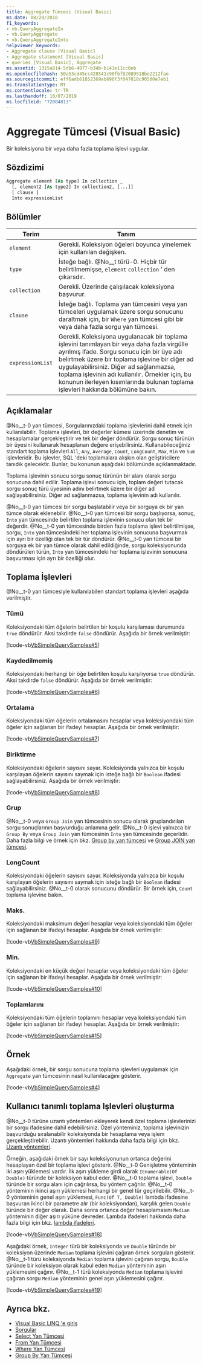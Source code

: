 ```yaml
---
title: Aggregate Tümcesi (Visual Basic)
ms.date: 08/28/2018
f1_keywords:
- vb.QueryAggregateIn
- vb.QueryAggregate
- vb.QueryAggregateInto
helpviewer_keywords:
- Aggregate clause [Visual Basic]
- Aggregate statement [Visual Basic]
- queries [Visual Basic], Aggregate
ms.assetid: 1315a814-5db6-4077-b34b-b141e11cc0eb
ms.openlocfilehash: 50a53cd45cc428541c90fbf82089518be2212fae
ms.sourcegitcommit: eff6adb61852369ab690f3f047818c90580e7eb1
ms.translationtype: MT
ms.contentlocale: tr-TR
ms.lasthandoff: 10/07/2019
ms.locfileid: "72004813"
---
```

# <a name="aggregate-clause-visual-basic"></a>Aggregate Tümcesi (Visual Basic)
Bir koleksiyona bir veya daha fazla toplama işlevi uygular.  
  
## <a name="syntax"></a>Sözdizimi  
  
```vb  
Aggregate element [As type] In collection _  
  [, element2 [As type2] In collection2, [...]]  
  [ clause ]  
  Into expressionList  
```  
  
## <a name="parts"></a>Bölümler  
  
|Terim|Tanım|  
|---|---|  
|`element`|Gerekli. Koleksiyon öğeleri boyunca yinelemek için kullanılan değişken.|  
|`type`|İsteğe bağlı. @No__t türü-0. Hiçbir tür belirtilmemişse, `element` `collection` ' den çıkarsdır.|  
|`collection`|Gerekli. Üzerinde çalışılacak koleksiyona başvurur.|  
|`clause`|İsteğe bağlı. Toplama yan tümcesini veya yan tümceleri uygulamak üzere sorgu sonucunu daraltmak için, bir `Where` yan tümcesi gibi bir veya daha fazla sorgu yan tümcesi.|  
|`expressionList`|Gerekli. Koleksiyona uygulanacak bir toplama işlevini tanımlayan bir veya daha fazla virgülle ayrılmış ifade. Sorgu sonucu için bir üye adı belirtmek üzere bir toplama işlevine bir diğer ad uygulayabilirsiniz. Diğer ad sağlanmazsa, toplama işlevinin adı kullanılır. Örnekler için, bu konunun ilerleyen kısımlarında bulunan toplama işlevleri hakkında bölümüne bakın.|  
  
## <a name="remarks"></a>Açıklamalar  
 @No__t-0 yan tümcesi, Sorgularınızdaki toplama işlevlerini dahil etmek için kullanılabilir. Toplama işlevleri, bir değerler kümesi üzerinde denetim ve hesaplamalar gerçekleştirir ve tek bir değer döndürür. Sorgu sonuç türünün bir üyesini kullanarak hesaplanan değere erişebilirsiniz. Kullanabileceğiniz standart toplama işlevleri `All`, `Any`, `Average`, `Count`, `LongCount`, `Max`, `Min` ve `Sum` işlevleridir. Bu işlevler, SQL 'deki toplamalara alışkın olan geliştiricilere tanıdık gelecektir. Bunlar, bu konunun aşağıdaki bölümünde açıklanmaktadır.  
  
 Toplama işlevinin sonucu sorgu sonuç türünün bir alanı olarak sorgu sonucuna dahil edilir. Toplama işlevi sonucu için, toplam değeri tutacak sorgu sonuç türü üyesinin adını belirtmek üzere bir diğer ad sağlayabilirsiniz. Diğer ad sağlanmazsa, toplama işlevinin adı kullanılır.  
  
 @No__t-0 yan tümcesi bir sorgu başlatabilir veya bir sorguya ek bir yan tümce olarak eklenebilir. @No__t-0 yan tümcesi bir sorgu başlıyorsa, sonuç, `Into` yan tümcesinde belirtilen toplama işlevinin sonucu olan tek bir değerdir. @No__t-0 yan tümcesinde birden fazla toplama işlevi belirtilmişse, sorgu, `Into` yan tümcesindeki her toplama işlevinin sonucuna başvurmak için ayrı bir özelliği olan tek bir tür döndürür. @No__t-0 yan tümcesi bir sorguya ek bir yan tümce olarak dahil edildiğinde, sorgu koleksiyonunda döndürülen türün, `Into` yan tümcesindeki her toplama işlevinin sonucuna başvurması için ayrı bir özelliği olur.  
  
## <a name="aggregate-functions"></a>Toplama İşlevleri

@No__t-0 yan tümcesiyle kullanılabilen standart toplama işlevleri aşağıda verilmiştir.  
  
### <a name="all"></a>Tümü

Koleksiyondaki tüm öğelerin belirtilen bir koşulu karşılaması durumunda `true` döndürür. Aksi takdirde `false` döndürür. Aşağıda bir örnek verilmiştir:

 [!code-vb[VbSimpleQuerySamples#5](~/samples/snippets/visualbasic/VS_Snippets_VBCSharp/VbSimpleQuerySamples/VB/QuerySamples1.vb#5)]

### <a name="any"></a>Kaydedilmemiş

Koleksiyondaki herhangi bir öğe belirtilen koşulu karşılıyorsa `true` döndürür. Aksi takdirde `false` döndürür. Aşağıda bir örnek verilmiştir:

 [!code-vb[VbSimpleQuerySamples#6](~/samples/snippets/visualbasic/VS_Snippets_VBCSharp/VbSimpleQuerySamples/VB/QuerySamples1.vb#6)]

### <a name="average"></a>Ortalama

Koleksiyondaki tüm öğelerin ortalamasını hesaplar veya koleksiyondaki tüm öğeler için sağlanan bir ifadeyi hesaplar. Aşağıda bir örnek verilmiştir:

 [!code-vb[VbSimpleQuerySamples#7](~/samples/snippets/visualbasic/VS_Snippets_VBCSharp/VbSimpleQuerySamples/VB/QuerySamples1.vb#7)]

### <a name="count"></a>Biriktirme

Koleksiyondaki öğelerin sayısını sayar. Koleksiyonda yalnızca bir koşulu karşılayan öğelerin sayısını saymak için isteğe bağlı bir `Boolean` ifadesi sağlayabilirsiniz. Aşağıda bir örnek verilmiştir:

 [!code-vb[VbSimpleQuerySamples#8](~/samples/snippets/visualbasic/VS_Snippets_VBCSharp/VbSimpleQuerySamples/VB/QuerySamples1.vb#8)]

### <a name="group"></a>Grup

@No__t-0 veya `Group Join` yan tümcesinin sonucu olarak gruplandırılan sorgu sonuçlarının başvurduğu anlamına gelir. @No__t-0 işlevi yalnızca bir `Group By` veya `Group Join` yan tümcesinin `Into` yan tümcesinde geçerlidir. Daha fazla bilgi ve örnek için bkz. [Group by yan tümcesi](../../../visual-basic/language-reference/queries/group-by-clause.md) ve [Group JOIN yan tümcesi](../../../visual-basic/language-reference/queries/group-join-clause.md).

### <a name="longcount"></a>LongCount

Koleksiyondaki öğelerin sayısını sayar. Koleksiyonda yalnızca bir koşulu karşılayan öğelerin sayısını saymak için isteğe bağlı bir `Boolean` ifadesi sağlayabilirsiniz. @No__t-0 olarak sonucunu döndürür. Bir örnek için, `Count` toplama işlevine bakın.

### <a name="max"></a>Maks.

Koleksiyondaki maksimum değeri hesaplar veya koleksiyondaki tüm öğeler için sağlanan bir ifadeyi hesaplar. Aşağıda bir örnek verilmiştir:

 [!code-vb[VbSimpleQuerySamples#9](~/samples/snippets/visualbasic/VS_Snippets_VBCSharp/VbSimpleQuerySamples/VB/QuerySamples1.vb#9)]

### <a name="min"></a>Min.

Koleksiyondaki en küçük değeri hesaplar veya koleksiyondaki tüm öğeler için sağlanan bir ifadeyi hesaplar. Aşağıda bir örnek verilmiştir:

 [!code-vb[VbSimpleQuerySamples#10](~/samples/snippets/visualbasic/VS_Snippets_VBCSharp/VbSimpleQuerySamples/VB/QuerySamples1.vb#10)]

### <a name="sum"></a>Toplamlarını

Koleksiyondaki tüm öğelerin toplamını hesaplar veya koleksiyondaki tüm öğeler için sağlanan bir ifadeyi hesaplar. Aşağıda bir örnek verilmiştir:

 [!code-vb[VbSimpleQuerySamples#15](~/samples/snippets/visualbasic/VS_Snippets_VBCSharp/VbSimpleQuerySamples/VB/QuerySamples1.vb#15)]

## <a name="example"></a>Örnek  

Aşağıdaki örnek, bir sorgu sonucuna toplama işlevleri uygulamak için `Aggregate` yan tümcesinin nasıl kullanılacağını gösterir.  
  
 [!code-vb[VbSimpleQuerySamples#4](~/samples/snippets/visualbasic/VS_Snippets_VBCSharp/VbSimpleQuerySamples/VB/QuerySamples1.vb#4)]  
  
## <a name="creating-user-defined-aggregate-functions"></a>Kullanıcı tanımlı toplama Işlevleri oluşturma

 @No__t-0 türüne uzantı yöntemleri ekleyerek kendi özel toplama işlevlerinizi bir sorgu ifadesine dahil edebilirsiniz. Özel yönteminiz, toplama işlevinizin başvurduğu sıralanabilir koleksiyonda bir hesaplama veya işlem gerçekleştirebilir. Uzantı yöntemleri hakkında daha fazla bilgi için bkz. [Uzantı yöntemleri](../../../visual-basic/programming-guide/language-features/procedures/extension-methods.md).  
  
 Örneğin, aşağıdaki örnek bir sayı koleksiyonunun ortanca değerini hesaplayan özel bir toplama işlevi gösterir. @No__t-0 Genişletme yönteminin iki aşırı yüklemesi vardır. İlk aşırı yükleme girdi olarak `IEnumerable(Of Double)` türünde bir koleksiyon kabul eder. @No__t-0 toplama işlevi, `Double` türünde bir sorgu alanı için çağrılırsa, bu yöntem çağrılır. @No__t-0 yönteminin ikinci aşırı yüklemesi herhangi bir genel tür geçirilebilir. @No__t-0 yönteminin genel aşırı yüklemesi, `Func(Of T, Double)` lambda ifadesine başvuran ikinci bir parametre alır (bir koleksiyondan), karşılık gelen `Double` türünde bir değer olarak. Daha sonra ortanca değer hesaplamasını `Median` yönteminin diğer aşırı yüküne devreder. Lambda ifadeleri hakkında daha fazla bilgi için bkz. [lambda ifadeleri](../../../visual-basic/programming-guide/language-features/procedures/lambda-expressions.md).  
  
 [!code-vb[VbSimpleQuerySamples#18](~/samples/snippets/visualbasic/VS_Snippets_VBCSharp/VbSimpleQuerySamples/VB/UserDefinedAggregates.vb#18)]  
  
 Aşağıdaki örnek, `Integer` türü bir koleksiyonda ve `Double` türünde bir koleksiyon üzerinde `Median` toplama işlevini çağıran örnek sorguları gösterir. @No__t-1 türü koleksiyonda `Median` toplama işlevini çağıran sorgu, `Double` türünde bir koleksiyon olarak kabul eden `Median` yönteminin aşırı yüklemesini çağırır. @No__t-1 türü koleksiyonda `Median` toplama işlevini çağıran sorgu `Median` yönteminin genel aşırı yüklemesini çağırır.  
  
 [!code-vb[VbSimpleQuerySamples#19](~/samples/snippets/visualbasic/VS_Snippets_VBCSharp/VbSimpleQuerySamples/VB/UserDefinedAggregates.vb#19)]  
  
## <a name="see-also"></a>Ayrıca bkz.

- [Visual Basic LINQ 'e giriş](../../../visual-basic/programming-guide/language-features/linq/introduction-to-linq.md)
- [Sorgular](../../../visual-basic/language-reference/queries/index.md)
- [Select Yan Tümcesi](../../../visual-basic/language-reference/queries/select-clause.md)
- [From Yan Tümcesi](../../../visual-basic/language-reference/queries/from-clause.md)
- [Where Yan Tümcesi](../../../visual-basic/language-reference/queries/where-clause.md)
- [Group By Yan Tümcesi](../../../visual-basic/language-reference/queries/group-by-clause.md)
